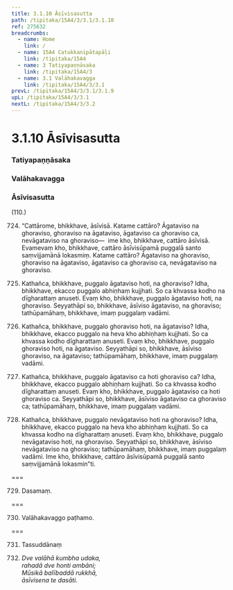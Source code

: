 ```yaml
---
title: 3.1.10 Āsīvisasutta
path: /tipitaka/15A4/3/3.1/3.1.10
ref: 275632
breadcrumbs:
  - name: Home
    link: /
  - name: 15A4 Catukkanipātapāḷi
    link: /tipitaka/15A4
  - name: 3 Tatiyapaṇṇāsaka
    link: /tipitaka/15A4/3
  - name: 3.1 Valāhakavagga
    link: /tipitaka/15A4/3/3.1
prevL: /tipitaka/15A4/3/3.1/3.1.9
upL: /tipitaka/15A4/3/3.1
nextL: /tipitaka/15A4/3/3.2
---
```


# 3.1.10 Āsīvisasutta

### Tatiyapaṇṇāsaka

### Valāhakavagga

### Āsīvisasutta

(110.)

724. “Cattārome, bhikkhave, āsīvisā. Katame cattāro? Āgataviso na ghoraviso, ghoraviso na āgataviso, āgataviso ca ghoraviso ca, nevāgataviso na ghoraviso—  ime kho, bhikkhave, cattāro āsīvisā. Evamevaṃ kho, bhikkhave, cattāro āsīvisūpamā puggalā santo saṃvijjamānā lokasmiṃ. Katame cattāro? Āgataviso na ghoraviso, ghoraviso na āgataviso, āgataviso ca ghoraviso ca, nevāgataviso na ghoraviso.

725. Kathañca, bhikkhave, puggalo āgataviso hoti, na ghoraviso? Idha, bhikkhave, ekacco puggalo abhiṇhaṃ kujjhati. So ca khvassa kodho na dīgharattaṃ anuseti. Evaṃ kho, bhikkhave, puggalo āgataviso hoti, na ghoraviso. Seyyathāpi so, bhikkhave, āsīviso āgataviso, na ghoraviso; tathūpamāhaṃ, bhikkhave, imaṃ puggalaṃ vadāmi.

726. Kathañca, bhikkhave, puggalo ghoraviso hoti, na āgataviso? Idha, bhikkhave, ekacco puggalo na heva kho abhiṇhaṃ kujjhati. So ca khvassa kodho dīgharattaṃ anuseti. Evaṃ kho, bhikkhave, puggalo ghoraviso hoti, na āgataviso. Seyyathāpi so, bhikkhave, āsīviso ghoraviso, na āgataviso; tathūpamāhaṃ, bhikkhave, imaṃ puggalaṃ vadāmi.

727. Kathañca, bhikkhave, puggalo āgataviso ca hoti ghoraviso ca? Idha, bhikkhave, ekacco puggalo abhiṇhaṃ kujjhati. So ca khvassa kodho dīgharattaṃ anuseti. Evaṃ kho, bhikkhave, puggalo āgataviso ca hoti ghoraviso ca. Seyyathāpi so, bhikkhave, āsīviso āgataviso ca ghoraviso ca; tathūpamāhaṃ, bhikkhave, imaṃ puggalaṃ vadāmi.

728. Kathañca, bhikkhave, puggalo nevāgataviso hoti na ghoraviso? Idha, bhikkhave, ekacco puggalo na heva kho abhiṇhaṃ kujjhati. So ca khvassa kodho na dīgharattaṃ anuseti. Evaṃ kho, bhikkhave, puggalo nevāgataviso hoti, na ghoraviso. Seyyathāpi so, bhikkhave, āsīviso nevāgataviso na ghoraviso; tathūpamāhaṃ, bhikkhave, imaṃ puggalaṃ vadāmi. Ime kho, bhikkhave, cattāro āsīvisūpamā puggalā santo saṃvijjamānā lokasmin”ti.

===

729. Dasamaṃ.



===

730. Valāhakavaggo paṭhamo.



===

731. Tassuddānaṃ



732. _Dve valāhā kumbha udaka,_  
_rahadā dve honti ambāni;_  
_Mūsikā balībaddā rukkhā,_  
_āsīvisena te dasāti._  



